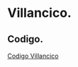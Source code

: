 # Villancico.

## Codigo.

[Codigo Villancico](https://github.com/ANGEY33/Arduino/blob/main/Villancico2.ino)
